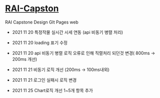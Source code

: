 # [RAI-Capston](https://soplay.github.io/RAI-Capston/)

RAI Capstone Design GIt Pages web

- 2021 11 20 특정작물 실시간 시세 연동 (api 비동기 병렬 처리)
- 2021 11 20 loading 표기 수정
- 2021 11 20 api 비동기 병렬 로직 오류로 인해 직렬처리 되던것 변경( 800ms -> 200ms 개선)

- 2021 11 21 비동기 로직 개선 (200ms -> 100ms내외)
- 2021 11 21 로그인 실패시 로직 변경

- 2021 11 25 Chart로직 개선 1~5개 항목 추가
